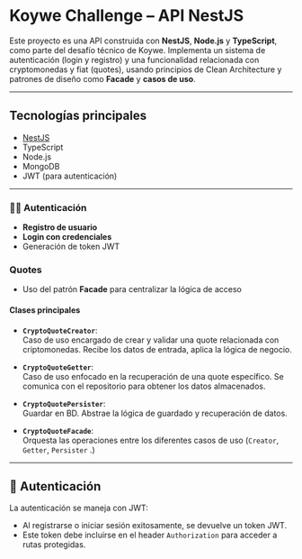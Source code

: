 # Koywe Challenge – API NestJS

Este proyecto es una API construida con **NestJS**, **Node.js** y **TypeScript**, como parte del desafío técnico de Koywe. Implementa un sistema de autenticación (login y registro) y una funcionalidad relacionada con cryptomonedas y fiat (quotes), usando principios de Clean Architecture y patrones de diseño como **Facade** y **casos de uso**.

---

## Tecnologías principales

- [NestJS](https://nestjs.com/)
- TypeScript
- Node.js
- MongoDB 
- JWT (para autenticación)

---

### 🧑‍💻 Autenticación

- **Registro de usuario**
- **Login con credenciales**
- Generación de token JWT

### Quotes

- Uso del patrón **Facade** para centralizar la lógica de acceso

#### Clases principales

- **`CryptoQuoteCreator`**:  
  Caso de uso encargado de crear y validar una quote relacionada con criptomonedas. Recibe los datos de entrada, aplica la lógica de negocio.

- **`CryptoQuoteGetter`**:  
  Caso de uso enfocado en la recuperación de una quote específico. Se comunica con el repositorio para obtener los datos almacenados.

- **`CryptoQuotePersister`**:  
   Guardar en BD. Abstrae la lógica de guardado y recuperación de datos.

- **`CryptoQuoteFacade`**:  
  Orquesta las operaciones entre los diferentes casos de uso (`Creator`, `Getter`, `Persister` .) 

---

## 🔐 Autenticación

La autenticación se maneja con JWT:

- Al registrarse o iniciar sesión exitosamente, se devuelve un token JWT.
- Este token debe incluirse en el header `Authorization` para acceder a rutas protegidas.
